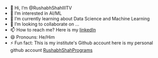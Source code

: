 - 👋 Hi, I’m @RushabhShahIIITV
- 👀 I’m interested in AI/ML
- 🌱 I’m currently learning about Data Science and Machine Learning
- 💞️ I’m looking to collaborate on ...
- 📫 How to reach me? Here is my [linkedIn](https://www.linkedin.com/in/rushabh-shah-b527301ab/)
- 😄 Pronouns: He/Him
- ⚡ Fun fact: This is my institute's Github account here is my personal github account [RushabhShahPrograms](https://github.com/RushabhShahPrograms) 

<!---
RushabhShahIIITV/RushabhShahIIITV is a ✨ special ✨ repository because its `README.md` (this file) appears on your GitHub profile.
You can click the Preview link to take a look at your changes.
--->
